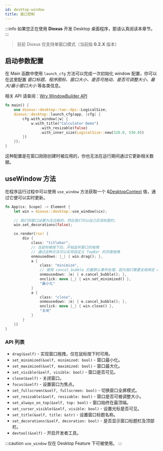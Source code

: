 ```yaml
---
id: desktop-window
title: 窗口控制
---
```


:::info
如果您正在使用 **Dioxus** 开发 Desktop 桌面程序，那请认真阅读本章节。
:::

> 目前 Dioxus 仅支持单窗口模式（当前指 **0.2.X** 版本）

## 启动参数配置

在 Main 函数中使用 `launch_cfg` 方法可以完成一次初始化 window 配置，你可以在这里配置 *窗口标题、程序图标、窗口大小、是否可拖动、是否可调整大小、最大/最小窗口大小* 等各类信息。

相关 API 请查阅：[Wry WindowBuilder API](https://docs.rs/wry/0.15.1/wry/application/window/struct.WindowBuilder.html)

```rust
fn main() {
    use dioxus::desktop::tao::dpi::LogicalSize;
    dioxus::desktop::launch_cfg(app, |cfg| {
        cfg.with_window(|w| {
            w.with_title("Calculator Demo")
                .with_resizable(false)
                .with_inner_size(LogicalSize::new(320.0, 530.0))
        })
    });
}
```

这种配置是在窗口刚刚创建时被应用的，你也无法在运行期间通过它更新相关数据。

## useWindow 方法

在程序运行过程中可以使用 `use_window` 方法获取一个 &[DesktopContext](https://docs.rs/dioxus-desktop/0.2.2/dioxus_desktop/struct.DesktopContext.html) 值，通过它便可以实时更新。

```rust
fn App(cx: Scope) -> Element {
    let win = dioxus::desktop::use_window(&cx);
    
    // 我们将窗口设置为无边框的，然后我们可以自己实现标题栏。
    win.set_decorations(false);

    cx.render(rsx! {
        div {
            class: "titlebar",
            // 当鼠标被按下后，开始监听窗口的拖拽
            // 通过这种方法可以实现自定义 TopBar 的页面拖拽
            onmousedown: |_| { win.drag(); },
            a {
                class: "minimize",
                // 使用 cancel_bubble 拦截默认事件处理，因为我们需要全局绑定 drag
                onmousedown: |e| { e.cancel_bubble(); },
                onclick: move |_| { win.set_minimized() },
                "最小化"
            }
            a {
                class: "close",
                onmousedown: |e| { e.cancel_bubble(); },
                onclick: move |_| { win.close() },
                "关闭"
            }
        }
    })
}
```

### API 列表

- `drag(&self)` - 实现窗口拖拽，仅在鼠标按下时可用。
- `set_minimized(&self, minimized: bool)` - 窗口最小化。
- `set_maximized(&self, maximized: bool)` - 窗口最大化。
- `set_visible(&self, visible: bool)` - 窗口是否可见。
- `close(&self)` - 关闭窗口。
- `focus(&self)` - 设置窗口为焦点。
- `set_fullscreen(&self, fullscreen: bool)` - 切换窗口全屏模式。
- `set_resizable(&self, resizable: bool)` - 窗口是否可被调整大小。
- `set_always_on_top(&self, top: bool)` - 窗口始终在最顶端。
- `set_cursor_visible(&self, visible: bool)` - 设置光标是否可见。
- `set_title(&self, title: &str)` - 设置窗口标题名称。
- `set_decorations(&self, decoration: bool)` - 是否显示窗口标题栏及顶部栏。
- `devtool(&self)` - 开启开发者工具。

:::caution
`use_window` 仅在 Desktop Feature 下可被使用。
:::